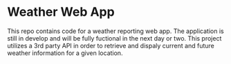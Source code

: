 # Weather Web App 

This repo contains code for a weather reporting web app. The application is still in develop and will be fully fuctional in the next day or two. This project utilizes a 3rd party API in order to retrieve and dispaly current and future weather information for a given location. 
